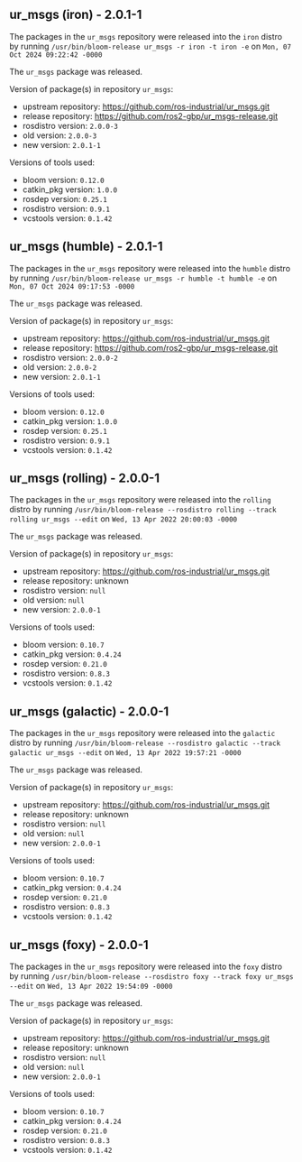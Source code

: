 ## ur_msgs (iron) - 2.0.1-1

The packages in the `ur_msgs` repository were released into the `iron` distro by running `/usr/bin/bloom-release ur_msgs -r iron -t iron -e` on `Mon, 07 Oct 2024 09:22:42 -0000`

The `ur_msgs` package was released.

Version of package(s) in repository `ur_msgs`:

- upstream repository: https://github.com/ros-industrial/ur_msgs.git
- release repository: https://github.com/ros2-gbp/ur_msgs-release.git
- rosdistro version: `2.0.0-3`
- old version: `2.0.0-3`
- new version: `2.0.1-1`

Versions of tools used:

- bloom version: `0.12.0`
- catkin_pkg version: `1.0.0`
- rosdep version: `0.25.1`
- rosdistro version: `0.9.1`
- vcstools version: `0.1.42`


## ur_msgs (humble) - 2.0.1-1

The packages in the `ur_msgs` repository were released into the `humble` distro by running `/usr/bin/bloom-release ur_msgs -r humble -t humble -e` on `Mon, 07 Oct 2024 09:17:53 -0000`

The `ur_msgs` package was released.

Version of package(s) in repository `ur_msgs`:

- upstream repository: https://github.com/ros-industrial/ur_msgs.git
- release repository: https://github.com/ros2-gbp/ur_msgs-release.git
- rosdistro version: `2.0.0-2`
- old version: `2.0.0-2`
- new version: `2.0.1-1`

Versions of tools used:

- bloom version: `0.12.0`
- catkin_pkg version: `1.0.0`
- rosdep version: `0.25.1`
- rosdistro version: `0.9.1`
- vcstools version: `0.1.42`


## ur_msgs (rolling) - 2.0.0-1

The packages in the `ur_msgs` repository were released into the `rolling` distro by running `/usr/bin/bloom-release --rosdistro rolling --track rolling ur_msgs --edit` on `Wed, 13 Apr 2022 20:00:03 -0000`

The `ur_msgs` package was released.

Version of package(s) in repository `ur_msgs`:

- upstream repository: https://github.com/ros-industrial/ur_msgs.git
- release repository: unknown
- rosdistro version: `null`
- old version: `null`
- new version: `2.0.0-1`

Versions of tools used:

- bloom version: `0.10.7`
- catkin_pkg version: `0.4.24`
- rosdep version: `0.21.0`
- rosdistro version: `0.8.3`
- vcstools version: `0.1.42`


## ur_msgs (galactic) - 2.0.0-1

The packages in the `ur_msgs` repository were released into the `galactic` distro by running `/usr/bin/bloom-release --rosdistro galactic --track galactic ur_msgs --edit` on `Wed, 13 Apr 2022 19:57:21 -0000`

The `ur_msgs` package was released.

Version of package(s) in repository `ur_msgs`:

- upstream repository: https://github.com/ros-industrial/ur_msgs.git
- release repository: unknown
- rosdistro version: `null`
- old version: `null`
- new version: `2.0.0-1`

Versions of tools used:

- bloom version: `0.10.7`
- catkin_pkg version: `0.4.24`
- rosdep version: `0.21.0`
- rosdistro version: `0.8.3`
- vcstools version: `0.1.42`


## ur_msgs (foxy) - 2.0.0-1

The packages in the `ur_msgs` repository were released into the `foxy` distro by running `/usr/bin/bloom-release --rosdistro foxy --track foxy ur_msgs --edit` on `Wed, 13 Apr 2022 19:54:09 -0000`

The `ur_msgs` package was released.

Version of package(s) in repository `ur_msgs`:

- upstream repository: https://github.com/ros-industrial/ur_msgs.git
- release repository: unknown
- rosdistro version: `null`
- old version: `null`
- new version: `2.0.0-1`

Versions of tools used:

- bloom version: `0.10.7`
- catkin_pkg version: `0.4.24`
- rosdep version: `0.21.0`
- rosdistro version: `0.8.3`
- vcstools version: `0.1.42`


